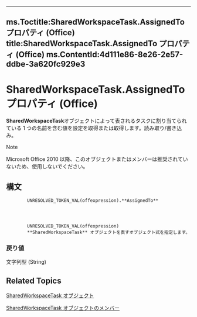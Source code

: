

---
ms.Toctitle:SharedWorkspaceTask.AssignedTo プロパティ (Office)
title:SharedWorkspaceTask.AssignedTo プロパティ (Office)
ms.ContentId:4d111e86-8e26-2e57-ddbe-3a620fc929e3
---
# SharedWorkspaceTask.AssignedTo プロパティ (Office)




**SharedWorkspaceTask**オブジェクトによって表されるタスクに割り当てられている 1 つの名前を含む値を設定を取得または取得します。読み取り/書き込み。

>[!NOTE]
>Microsoft Office 2010 以降、このオブジェクトまたはメンバーは推奨されていないため、使用しないでください。





## 構文

            UNRESOLVED_TOKEN_VAL(offexpression).**AssignedTo**




            UNRESOLVED_TOKEN_VAL(offexpression)
            **SharedWorkspaceTask** オブジェクトを表すオブジェクト式を指定します。

### 戻り値
文字列型 (String)





## Related Topics

[SharedWorkspaceTask オブジェクト](fbd82b03-53fa-12ff-9fb2-07bef012dde8.md)

[SharedWorkspaceTask オブジェクトのメンバー](5b5589d1-f907-7357-f930-eede569d2021.md)




